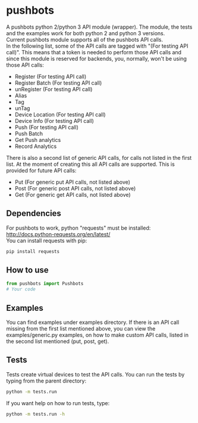 # pushbots #
A pushbots python 2/python 3 API module (wrapper). The module, the tests and the examples work for both python 2 and python 3 versions.  
Current pushbots module supports all of the pushbots API calls.  
In the following list, some of the API calls are tagged with "(For testing API call)". This means that a token is needed to perform those API calls and since this module is reserved for backends, you, normally, won't be using those API calls:
* Register        (For testing API call)
* Register Batch  (For testing API call)
* unRegister      (For testing API call)
* Alias
* Tag
* unTag
* Device Location (For testing API call)
* Device Info     (For testing API call)
* Push            (For testing API call)
* Push Batch
* Get Push analytics
* Record Analytics  
  
There is also a second list of generic API calls, for calls not listed in the first list. At the moment of creating this all API calls are supported. This is provided for future API calls:
* Put (For generic put API calls, not listed above)
* Post (For generic post API calls, not listed above)
* Get (For generic get API calls, not listed above)

Dependencies
------------
For pushbots to work, python "requests" must be installed:  
http://docs.python-requests.org/en/latest/  
You can install requests with pip:  
```bash
pip install requests
```

How to use
---------
```python
from pushbots import Pushbots
# Your code
```

Examples
--------
You can find examples under examples directory.
If there is an API call missing from the first list mentioned above, you can view the examples/generic.py examples, on how to make custom API calls, listed in the second list mentioned (put, post, get).

Tests
-----
Tests create virtual devices to test the API calls.
You can run the tests by typing from the parent directory:  
```bash
python -m tests.run
```
If you want help on how to run tests, type:
```bash
python -m tests.run -h
```
